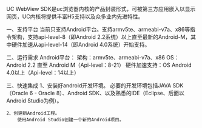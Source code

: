 UC WebView SDK是uc浏览器内核的产品封装形式，可被第三方应用嵌入以显示网页，UC内核将提供丰富H5支持以及众多业内先进特性。

一、支持平台
    当前只支持Android平台。支持armv5te、armeabi-v7a、x86等指令架构，支持api-level-8（即Android 2.2系统）以上直至最新的Android-M，其中硬件加速从api-level-14（即Android 4.0系统）开始支持。

二、运行需求
    Android平台：
    架构：armv5te、armeabi-v7a、x86
    OS：Android 2.2 直至 Android M（Api-level：8-21）
    硬件加速支持：OS Android 4.0以上（Api-level：14以上）

三、快速集成
    1、安装好android开发环境。
        必要的开发环境包括JAVA SDK（Oracle 6 - Oracle 8）、Android SDK、以及熟悉的IDE（Eclipse、后面以Android Studio为例）。

    2、创建新Android工程。
        使用Android Studio创建一个新的Android项目。

    
    